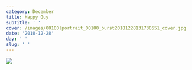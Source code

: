 ```yaml
---
category: December
title: Happy Guy
subTitle: ' '
cover: /images/00100lportrait_00100_burst20181228131730551_cover.jpg
date: '2018-12-28'
day: ' '
slug: ' '
---
```

![](/images/00100lportrait_00100_burst20181228131730551_cover.jpg)
